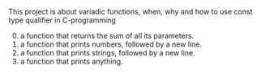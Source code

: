 This project is about variadic functions, when, why and how to use const type qualifier in C-programming
 
0. a function that returns the sum of all its parameters.
1. a function that prints numbers, followed by a new line.
2.   a function that prints strings, followed by a new line.
3. a function that prints anything.
